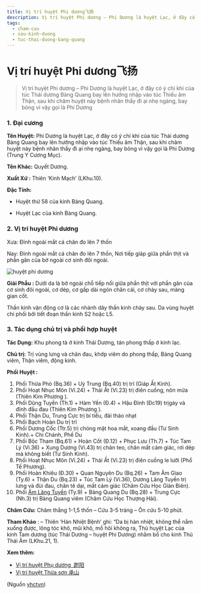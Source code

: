 ```yaml
---
title: Vị trí huyệt Phi dương飞扬
description: Vị trí huyệt Phi dương – Phi Dương là huyệt Lạc, ở đây có ý chỉ khí của túc Thái dương Bàng Quang bay lên hướng nhập vào túc Thiếu âm Thận, sau khi châm huyệt này bệnh nhân thấy đi ại nhẹ ngàng, bay bỏng vì vậy gọi là Phi Dương
tags:
  - cham-cuu
  - sau-kinh-duong
  - tuc-thai-duong-bang-quang
---
```


# Vị trí huyệt Phi dương飞扬 

> Vị trí huyệt Phi dương – Phi Dương là huyệt Lạc, ở đây có ý chỉ khí của túc Thái dương Bàng Quang bay lên hướng nhập vào túc Thiếu âm Thận, sau khi châm huyệt này bệnh nhân thấy đi ại nhẹ ngàng, bay bỏng vì vậy gọi là Phi Dương

### 1. Đại cương

**Tên Huyệt:** Phi Dương là huyệt Lạc, ở đây có ý chỉ khí của túc Thái dương Bàng Quang bay lên hướng nhập vào túc Thiếu âm Thận, sau khi châm huyệt này bệnh nhân thấy đi ại nhẹ ngàng, bay bỏng vì vậy gọi là Phi Dương (Trung Y Cương Mục).

**Tên Khác:** Quyết Dương.

**Xuất Xứ :** Thiên ‘Kinh Mạch’ (LKhu.10).

**Đặc Tính:**

+ Huyệt thứ 58 của kinh Bàng Quang.

+ Huyệt Lạc của kinh Bàng Quang.

### 2. Vị trí huyệt Phi dương

Xưa: Đỉnh ngoài mắt cá chân đo lên 7 thốn

Nay: Đỉnh ngoài mắt cá chân đo lên 7 thốn, Nơi tiếp giáp giữa phần thịt và phần gân của bờ ngoài cơ sinh đôi ngoài.

![huyệt phi dương](/imgs/yhctvn/huyet-phi-duong-300x169.jpg)

**Giải Phẫu :** Dưới da là bờ ngoài chỗ tiếp nối giữa phần thịt với phần gân của cơ sinh đôi ngoài, cơ dép, cơ gấp dài ngón chân cái, cơ chày sau, màng gian cốt.

Thần kinh vận động cơ là các nhánh dây thần kinh chày sau. Da vùng huyệt chi phối bởi tiết đoạn thần kinh S2 hoặc L5.

### 3. Tác dụng chủ trị và phối hợp huyệt

**Tác Dụng:** Khu phong tà ở kinh Thái Dương, tán phong thấp ở kinh lạc.

**Chủ trị:** Trị vùng lưng và chân đau, khớp viêm do phong thấp, Bàng Quang viêm, Thận viêm, động kinh.

**Phối Huyệt :**

1. Phối Thừa Phò (Bq.36) + Uỷ Trung (Bq.40) trị trĩ (Giáp Ất Kinh).
2. Phối Hoạt Nhục Môn (Vi.24) + Thái Ất (Vi.23) trị điên cuồng, nôn mửa (Thiên Kim Phương ).
3. Phối Dũng Tuyền (Th.1) + Hàm Yến (Đ.4) + Hậu Đỉnh (Đc19) trịgáy và đỉnh đầu đau (Thiên Kim Phương ).
4. Phối Thận Du, Trung Cực trị bí tiểu, đái tháo nhạt
5. Phối Bạch Hoàn Du trị trĩ
6. Phối Dương Cốc (Ttr.5) trị chóng mặt hoa mắt, xoang đầu (Tư Sinh Kinh).+ Chi Chánh, Phế Du
7. Phối Bộc Tham (Bq.61) + Hoàn Cốt (Đ.12) + Phục Lưu (Th.7) + Túc Tam Lý (Vi.36) + Xung Dương (Vi.43) trị chân teo, chân mất cảm giác, rơi dép mà không biết (Tư Sinh Kinh).
8. Phối Hoạt Nhục Môn (Vi.24) + Thái Ất (Vi.23) trị điên cuồng le lưỡi (Phổ Tế Phương).
9. Phối Hoàn Khiêu (Đ.30) + Quan Nguyên Du (Bq.26) + Tam Âm Giao (Ty.6) + Thận Du (Bq.23) + Túc Tam Lý (Vi.36), Dương Lăng Tuyền trị lưng và đùi đau, chân tê dại, mất cảm giác (Châm Cứu Học Giản Biên).
10. Phối [Âm Lăng Tuyền](/yhctvn/vi-tri-huyet-am-lang-tuyen-%e9%98%b4%e9%99%b5%e6%b3%89/) (Ty.9) + Bàng Quang Du (Bq.28) + Trung Cực (Nh.3) trị Bàng Quang viêm (Châm Cứu Học Thượng Hải).

**Châm Cứu:** Châm thẳng 1-1,5 thốn – Cứu 3-5 tráng – Ôn cứu 5-10 phút.

**Tham Khảo** : – Thiên ‘Hàn Nhiệt Bệnh’ ghi: “Da bị hàn nhiệt, không thể nằm xuống được, lông tóc khô, mũi khô, mồ hôi không ra, Thủ huyệt Lạc của kinh Tam dương (túc Thái Dương – huyệt Phi Dương) nhằm bổ cho kinh Thủ Thái Âm (LKhu.21, 1).

**Xem thêm:**

* [Vị trí huyệt Phụ dương  跗阳](/yhctvn/vi-tri-huyet-phu-duong-%e8%b7%97%e9%98%b3/)
* [Vị trí huyệt Thừa sơn 承山](/yhctvn/vi-tri-huyet-thua-son-%e6%89%bf%e5%b1%b1/)

(Nguồn <a href="https://yhctvn.com/vi-tri-huyet-phi-duong飞扬/" target="_blank">yhctvn</a>)
